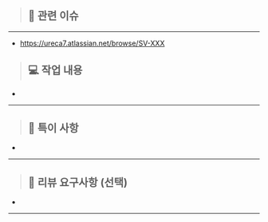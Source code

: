 > ## 📝 관련 이슈
---
- https://ureca7.atlassian.net/browse/SV-XXX

> ## 💻 작업 내용
-
---
> ## 🙇 특이 사항
-
---
> ## 👻 리뷰 요구사항 (선택)
-
---
